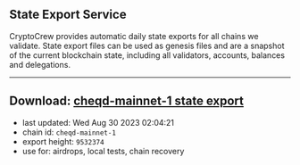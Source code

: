 ## State Export Service
CryptoCrew provides automatic daily state exports for all chains we validate. State export files can be used as genesis files and are a snapshot of the current blockchain state, including all validators, accounts, balances and delegations.

---
**Download: [cheqd-mainnet-1 state export](https://dl.ccvalidators.com/SERVICE/cheqd/cheqd-mainnet-1_export_9532374.json)**
---

- last updated: Wed Aug 30 2023 02:04:21
- chain id: `cheqd-mainnet-1`
- export height: `9532374`
- use for: airdrops, local tests, chain recovery
